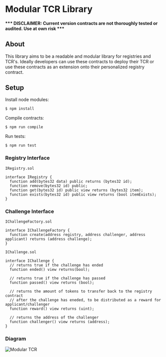 # Modular TCR Library

#### *** DISCLAIMER: Current version contracts are not thoroughly tested or audited. Use at own risk ***

## About

This library aims to be a readable and modular library for registries and TCR's. Ideally developers can use these contracts to deploy their TCR or use these contracts as an extension onto their personalized registry contract.

## Setup
Install node modules:
```
$ npm install
```

Compile contracts:
```
$ npm run compile
```

Run tests:

```
$ npm run test
```


### Registry Interface

`IRegistry.sol `

```
interface IRegistry {
  function add(bytes32 data) public returns (bytes32 id);
  function remove(bytes32 id) public;
  function get(bytes32 id) public view returns (bytes32 item);
  function exists(bytes32 id) public view returns (bool itemExists);
}
```

### Challenge Interface
`IChallengeFactory.sol`

```
interface IChallengeFactory {
  function create(address registry, address challenger, address applicant) returns (address challenge);
}
```

`IChallenge.sol`

```
interface IChallenge {
  // returns true if the challenge has ended
  function ended() view returns(bool);

  // returns true if the challenge has passed
  function passed() view returns (bool);

  // returns the amount of tokens to transfer back to the registry contract
  // after the challenge has eneded, to be distributed as a reward for applicant/challenger
  function reward() view returns (uint);

  // returns the address of the challenger
  function challenger() view returns (address);
}
```

### Diagram
![Modular TCR](https://user-images.githubusercontent.com/5539720/45768348-a5134b00-bc0a-11e8-85f1-d41e9b476883.jpg)
